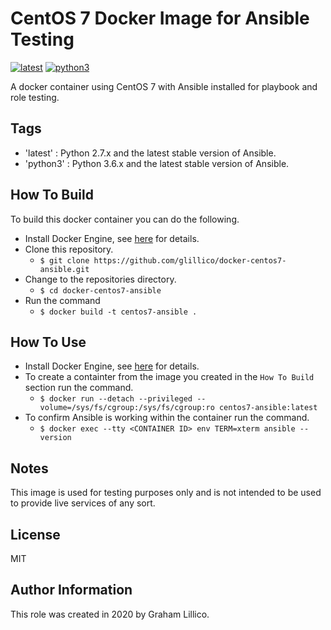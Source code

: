 # CentOS 7 Docker Image for Ansible Testing

[![latest](https://github.com/glillico/docker-centos7-ansible/workflows/latest/badge.svg)](https://github.com/glillico/docker-centos7-ansible/actions?query=workflow%3Alatest) [![python3](https://github.com/glillico/docker-centos7-ansible/workflows/python3/badge.svg)](https://github.com/glillico/docker-centos7-ansible/actions?query=workflow%3Apython3)

A docker container using CentOS 7 with Ansible installed for playbook and role testing.

## Tags

  - 'latest'  : Python 2.7.x and the latest stable version of Ansible.
  - 'python3' : Python 3.6.x and the latest stable version of Ansible.

## How To Build

To build this docker container you can do the following.

  - Install Docker Engine, see [here](https://docs.docker.com/engine/install/) for details.
  - Clone this repository.
    - `$ git clone https://github.com/glillico/docker-centos7-ansible.git`
  - Change to the repositories directory.
    - `$ cd docker-centos7-ansible`
  - Run the command
    - `$ docker build -t centos7-ansible .`

## How To Use

  - Install Docker Engine, see [here](https://docs.docker.com/engine/install/) for details.
  - To create a containter from the image you created in the `How To Build` section run the command.
    - `$ docker run --detach --privileged --volume=/sys/fs/cgroup:/sys/fs/cgroup:ro centos7-ansible:latest`
  - To confirm Ansible is working within the container run the command.
    - `$ docker exec --tty <CONTAINER ID> env TERM=xterm ansible --version`

## Notes

This image is used for testing purposes only and is not intended to be used to provide live services of any sort.

## License

MIT

## Author Information

This role was created in 2020 by Graham Lillico.